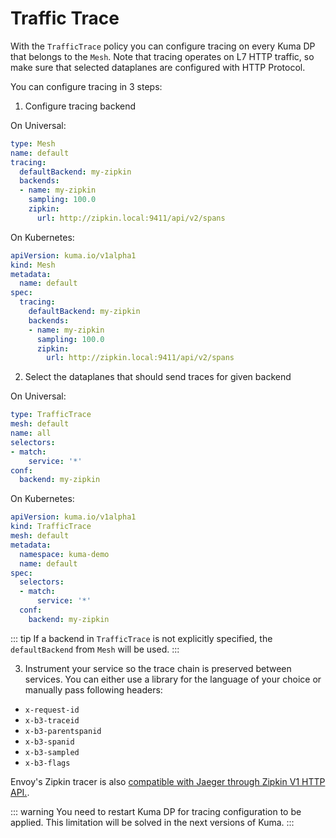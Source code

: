 # Traffic Trace

With the `TrafficTrace` policy you can configure tracing on every Kuma DP that belongs to the `Mesh`.
Note that tracing operates on L7 HTTP traffic, so make sure that selected dataplanes are configured with HTTP Protocol.

You can configure tracing in 3 steps:

1) Configure tracing backend

On Universal:

```yaml
type: Mesh
name: default
tracing:
  defaultBackend: my-zipkin
  backends:
  - name: my-zipkin
    sampling: 100.0 
    zipkin:
      url: http://zipkin.local:9411/api/v2/spans
```

On Kubernetes:

```yaml
apiVersion: kuma.io/v1alpha1
kind: Mesh
metadata:
  name: default
spec:
  tracing:
    defaultBackend: my-zipkin
    backends:
    - name: my-zipkin
      sampling: 100.0 
      zipkin:
        url: http://zipkin.local:9411/api/v2/spans
```

2) Select the dataplanes that should send traces for given backend

On Universal:

```yaml
type: TrafficTrace
mesh: default
name: all
selectors:
- match:
    service: '*'
conf:
  backend: my-zipkin
```

On Kubernetes:

```yaml
apiVersion: kuma.io/v1alpha1
kind: TrafficTrace
mesh: default
metadata:
  namespace: kuma-demo
  name: default
spec:
  selectors:
  - match:
      service: '*'
  conf:
    backend: my-zipkin
```

::: tip
If a backend in `TrafficTrace` is not explicitly specified, the `defaultBackend` from `Mesh` will be used.
:::

3) Instrument your service so the trace chain is preserved between services. You can either use a library for the language of your choice or manually pass following headers:
* `x-request-id`
* `x-b3-traceid`
* `x-b3-parentspanid`
* `x-b3-spanid`
* `x-b3-sampled`
* `x-b3-flags`


Envoy's Zipkin tracer is also [compatible with Jaeger through Zipkin V1 HTTP API.](https://www.jaegertracing.io/docs/1.13/features/#backwards-compatibility-with-zipkin).

::: warning
You need to restart Kuma DP for tracing configuration to be applied. This limitation will be solved in the next versions of Kuma. 
:::
